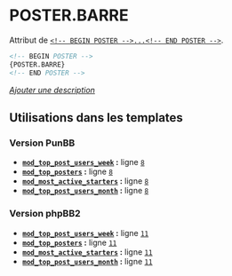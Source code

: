 # POSTER.BARRE


Attribut de [`<!-- BEGIN POSTER -->...<!-- END POSTER -->`](POSTER.md#readme).

```html
<!-- BEGIN POSTER -->
{POSTER.BARRE}
<!-- END POSTER -->
```

[*Ajouter une description*](https://fa-tvars.appspot.com/var/POSTER.BARRE)

## Utilisations dans les templates

### Version PunBB
* __[`mod_top_post_users_week`](../tpl/var/punbb/mod_top_post_users_week.md#readme) :__ ligne [`8`](../tpl/src/punbb/mod_top_post_users_week.tpl#L8)
* __[`mod_top_posters`](../tpl/var/punbb/mod_top_posters.md#readme) :__ ligne [`8`](../tpl/src/punbb/mod_top_posters.tpl#L8)
* __[`mod_most_active_starters`](../tpl/var/punbb/mod_most_active_starters.md#readme) :__ ligne [`8`](../tpl/src/punbb/mod_most_active_starters.tpl#L8)
* __[`mod_top_post_users_month`](../tpl/var/punbb/mod_top_post_users_month.md#readme) :__ ligne [`8`](../tpl/src/punbb/mod_top_post_users_month.tpl#L8)

### Version phpBB2
* __[`mod_top_post_users_week`](../tpl/var/subsilver/mod_top_post_users_week.md#readme) :__ ligne [`11`](../tpl/src/subsilver/mod_top_post_users_week.tpl#L11)
* __[`mod_top_posters`](../tpl/var/subsilver/mod_top_posters.md#readme) :__ ligne [`11`](../tpl/src/subsilver/mod_top_posters.tpl#L11)
* __[`mod_most_active_starters`](../tpl/var/subsilver/mod_most_active_starters.md#readme) :__ ligne [`11`](../tpl/src/subsilver/mod_most_active_starters.tpl#L11)
* __[`mod_top_post_users_month`](../tpl/var/subsilver/mod_top_post_users_month.md#readme) :__ ligne [`11`](../tpl/src/subsilver/mod_top_post_users_month.tpl#L11)